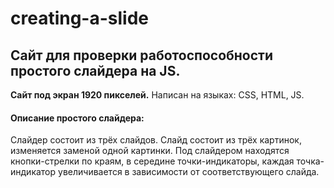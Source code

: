 # creating-a-slide

## Сайт для проверки работоспособности простого слайдера на JS.

**Сайт под экран 1920 пикселей.** 
Написан на языках: CSS, HTML, JS.

#### Описание простого слайдера:
Слайдер состоит из трёх слайдов.
Слайд состоит из трёх картинок, изменяется заменой одной картинки.
Под слайдером находятся кнопки-стрелки по краям, в середине точки-индикаторы, каждая точка-индикатор увеличивается в зависимости от соответствующего слайда.
